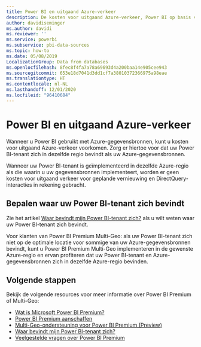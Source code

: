 ```yaml
---
title: Power BI en uitgaand Azure-verkeer
description: De kosten voor uitgaand Azure-verkeer, Power BI op basis van tenantlocatie en Power BI Premium begrijpen
author: davidiseminger
ms.author: davidi
ms.reviewer: ''
ms.service: powerbi
ms.subservice: pbi-data-sources
ms.topic: how-to
ms.date: 05/08/2019
LocalizationGroup: Data from databases
ms.openlocfilehash: 8fec8f4fa7a78a69693d4a200baa14e905cee943
ms.sourcegitcommit: 653e18d7041d3dd1cf7a38010372366975a98eae
ms.translationtype: HT
ms.contentlocale: nl-NL
ms.lasthandoff: 12/01/2020
ms.locfileid: "96410684"
---
```

# <a name="power-bi-and-azure-egress"></a>Power BI en uitgaand Azure-verkeer

Wanneer u Power BI gebruikt met Azure-gegevensbronnen, kunt u kosten voor uitgaand Azure-verkeer voorkomen. Zorg er hiertoe voor dat uw Power BI-tenant zich in dezelfde regio bevindt als uw Azure-gegevensbronnen.

Wanneer uw Power BI-tenant is geïmplementeerd in dezelfde Azure-regio als die waarin u uw gegevensbronnen implementeert, worden er geen kosten voor uitgaand verkeer voor geplande vernieuwing en DirectQuery-interacties in rekening gebracht. 

## <a name="determining-where-your-power-bi-tenant-is-located"></a>Bepalen waar uw Power BI-tenant zich bevindt

Zie het artikel [Waar bevindt mijn Power BI-tenant zich?](../admin/service-admin-where-is-my-tenant-located.md) als u wilt weten waar uw Power BI-tenant zich bevindt.

Voor klanten van Power BI Premium Multi-Geo: als uw Power BI-tenant zich niet op de optimale locatie voor sommige van uw Azure-gegevensbronnen bevindt, kunt u Power BI Premium Multi-Geo implementeren in de gewenste Azure-regio en ervan profiteren dat uw Power BI-tenant en Azure-gegevensbronnen zich in dezelfde Azure-regio bevinden.

## <a name="next-steps"></a>Volgende stappen

Bekijk de volgende resources voor meer informatie over Power BI Premium of Multi-Geo:

* [Wat is Microsoft Power BI Premium?](../admin/service-premium-what-is.md)
* [Power BI Premium aanschaffen](../admin/service-admin-premium-purchase.md)
* [Multi-Geo-ondersteuning voor Power BI Premium (Preview)](../admin/service-admin-premium-multi-geo.md)
* [Waar bevindt mijn Power BI-tenant zich?](../admin/service-admin-where-is-my-tenant-located.md)
* [Veelgestelde vragen over Power BI Premium](../admin/service-premium-faq.md)
